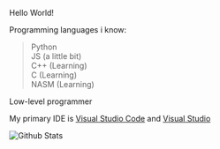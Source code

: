 Hello World!

Programming languages i know:
> Python<br>
> JS (a little bit)<br>
> C++ (Learning)<br>
> C (Learning)<br>
> NASM (Learning)

Low-level programmer <br>

My primary IDE is [Visual Studio Code](https://github.com/microsoft/vscode) and [Visual Studio](https://visualstudio.microsoft.com)

![Github Stats](https://github-readme-stats.vercel.app/api?username=fr47&count_private=true&show_icons=true&include_all_commits=true&theme=cobalt&hide_border=true)
